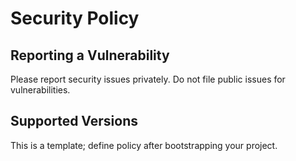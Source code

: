 # Security Policy

## Reporting a Vulnerability
Please report security issues privately. Do not file public issues for vulnerabilities.

## Supported Versions
This is a template; define policy after bootstrapping your project.
